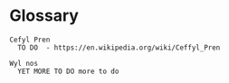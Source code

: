 # Glossary

```{glossary}
Cefyl Pren
  TO DO  - https://en.wikipedia.org/wiki/Ceffyl_Pren 

Wyl nos
  YET MORE TO DO more to do 

```
